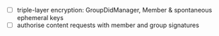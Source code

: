 - [ ] triple-layer encryption: GroupDidManager, Member & spontaneous ephemeral keys
- [ ] authorise content requests with member and group signatures
